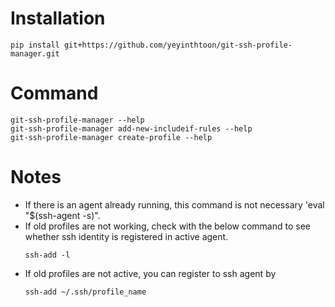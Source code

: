 # Installation
```
pip install git+https://github.com/yeyinthtoon/git-ssh-profile-manager.git
```
# Command
```
git-ssh-profile-manager --help
git-ssh-profile-manager add-new-includeif-rules --help
git-ssh-profile-manager create-profile --help
```
# Notes
* If there is an agent already running, this command is not necessary 'eval "$(ssh-agent -s)".
* If old profiles are not working, check with the below command to see whether ssh identity is registered in active agent.
    ```
    ssh-add -l
    ```
* If old profiles are not active, you can register to ssh agent by
    ```
    ssh-add ~/.ssh/profile_name
    ```
